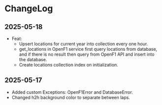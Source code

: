# ChangeLog

## 2025-05-18
- Feat:
    - Upsert locations for current year into collection every one hour.
    - get_locations in OpenF1 service first query locations from database, and if there is no result then query from OpenF1 API and insert into the database.
    - Create locations collection index on initialization.

## 2025-05-17
- Added custom Exceptions: OpenF1Error and DatabaseError.
- Changed h2h background color to separate between laps.